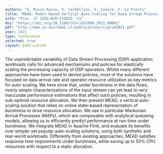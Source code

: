 ```yaml
---
authors: "G. Russo Russo, V. Cardellini, G. Casale, F. Lo Presti"
title: "MEAD: Model-based Vertical Auto-Scaling for Data Stream Processing"
info: "Proc. of IEEE/ACM CCGRID '21"
doi: "https://doi.org/10.1109/CCGrid51090.2021.00041"
pdf: "http://www.ce.uniroma2.it/publications/ccgrid2021.pdf"
year: 2021
type: Conference
selected: true
layout: publication
---
```


The unpredictable variability of Data Stream Processing (DSP) application workloads calls for advanced mechanisms and policies for elastically scaling the processing capacity
of DSP operators. Whilst many different approaches have been
used to devise policies, most of the solutions have focused on data
arrival rate and operator resource utilization as key metrics for
auto-scaling. We here show that, under burstiness in the data
flows, overly simple characterizations of the input stream can
yet lead to very inaccurate performance estimations that affect
such policies, resulting in sub-optimal resource allocation.
We then present MEAD, a vertical auto-scaling solution
that relies on online state-based representation of burstiness
to drive resource allocation. We use in particular Markovian
Arrival Processes (MAPs), which are composable with analytical
queueing models, allowing us to efficiently predict performance
at run-time under burstiness. We integrate MEAD in Apache
Flink, and evaluate its benefits over simpler yet popular auto-scaling solutions, using both synthetic and real-world workloads.
Differently from existing approaches, MEAD satisfies response
time requirements under burstiness, while saving up to 50% CPU
resources with respect to a static allocation.



